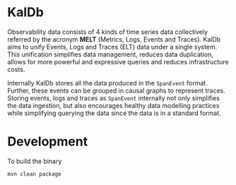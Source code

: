 # KalDb

Observability data consists of 4 kinds of time series data collectively referred by the acronym **MELT** (Metrics, Logs, Events and Traces). KalDb aims to unify Events, Logs and Traces (ELT) data under a single system. This unification simplifies data management, reduces data duplication, allows for more powerful and expressive queries and reduces infrastructure costs.

Internally KalDb stores all the data produced in the `SpanEvent` format. Further, these events can be grouped in causal graphs to represent traces. Storing  events, logs and traces as `SpanEvent` internally not only simplifies the data ingestion, but also encourages healthy data modelling practices while simplifying querying the data since the data is in a standard format.


# Development

To build the binary


```
mvn clean package
```
